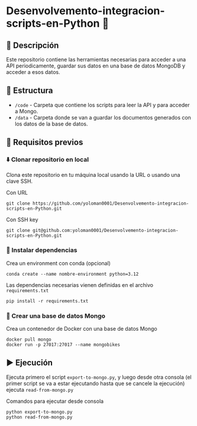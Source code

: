 # Desenvolvemento-integracion-scripts-en-Python :snake:

## :book: Descripción

Este repositorio contiene las herramientas necesarias para acceder a una API periodicamente, guardar sus datos en una base de datos MongoDB y acceder a esos datos.

## :open_file_folder: Estructura
- `/code` - Carpeta que contiene los scripts para leer la API y para acceder a Mongo.
- `/data` - Carpeta donde se van a guardar los documentos generados con los datos de la base de datos.

## :wrench: Requisitos previos

### :arrow_down: Clonar repositorio en local

Clona este repositorio en tu máquina local usando la URL o usando una clave SSH.

Con URL

~~~
git clone https://github.com/yoloman0001/Desenvolvemento-integracion-scripts-en-Python.git
~~~

Con SSH key

~~~
git clone git@github.com:yoloman0001/Desenvolvemento-integracion-scripts-en-Python.git
~~~

### :link: Instalar dependencias

Crea un environment con conda (opcional)

~~~
conda create --name nombre-environment python=3.12
~~~

Las dependencias necesarias vienen definidas en el archivo `requirements.txt`
~~~
pip install -r requirements.txt
~~~

### :leaves: Crear una base de datos Mongo

Crea un contenedor de Docker con una base de datos Mongo

~~~
docker pull mongo
docker run -p 27017:27017 --name mongobikes
~~~

## :arrow_forward: Ejecución

Ejecuta primero el script `export-to-mongo.py`, y luego desde otra consola (el primer script se va a estar ejecutando hasta que se cancele la ejecución) ejecuta `read-from-mongo.py`

Comandos para ejecutar desde consola
~~~
python export-to-mongo.py
python read-from-mongo.py
~~~